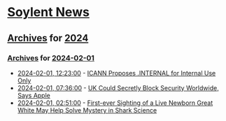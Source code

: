 # [Soylent News](../../../README.md)

## [Archives](../../index.md) for [2024](../index.md)

### [Archives](../../index.md) for [2024-02-01](index.md)

* [2024-02-01, 12:23:00](https://soylentnews.org/article.pl?sid=24/01/31/1445235&from=rss) - [ICANN Proposes .INTERNAL for Internal Use Only](https://soylentnews.org/article.pl?sid=24/01/31/1445235&from=rss)
* [2024-02-01, 07:36:00](https://soylentnews.org/article.pl?sid=24/01/31/1434212&from=rss) - [UK Could Secretly Block Security Worldwide, Says Apple](https://soylentnews.org/article.pl?sid=24/01/31/1434212&from=rss)
* [2024-02-01, 02:51:00](https://soylentnews.org/article.pl?sid=24/01/30/0025228&from=rss) - [First-ever Sighting of a Live Newborn Great White May Help Solve Mystery in Shark Science](https://soylentnews.org/article.pl?sid=24/01/30/0025228&from=rss)
